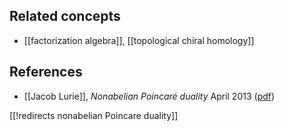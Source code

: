 
## Related concepts

* [[factorization algebra]], [[topological chiral homology]]

## References

* [[Jacob Lurie]], _Nonabelian Poincaré duality_ April 2013 ([pdf](http://www.math.harvard.edu/~lurie/283notes/Lecture8-Poincare.pdf))

[[!redirects nonabelian Poincare duality]]

